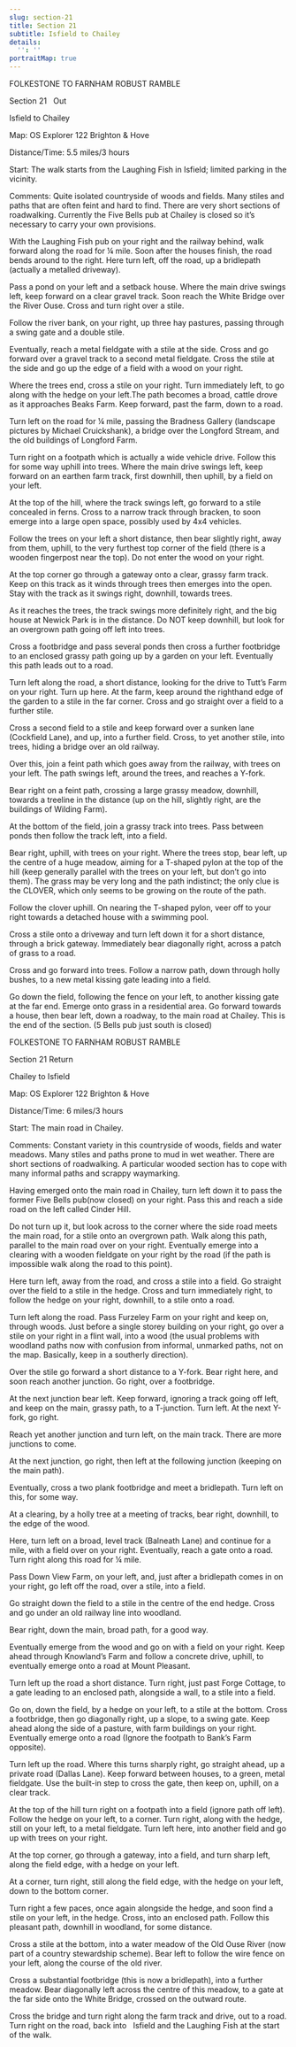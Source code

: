 ```yaml
---
slug: section-21
title: Section 21
subtitle: Isfield to Chailey
details:
  '': ''
portraitMap: true
---
```

FOLKESTONE TO FARNHAM ROBUST RAMBLE

Section 21   Out

Isfield to Chailey

Map: OS Explorer 122 Brighton & Hove

Distance/Time: 5.5 miles/3 hours

Start: The walk starts from the Laughing Fish in Isfield; limited parking in the vicinity.

Comments: Quite isolated countryside of woods and fields. Many stiles and paths that are often feint and hard to find. There are very short sections of roadwalking. Currently the Five Bells pub at Chailey is closed so it’s necessary to carry your own provisions.

With the Laughing Fish pub on your right and the railway behind, walk forward along the road for ¼ mile. Soon after the houses finish, the road bends around to the right. Here turn left, off the road, up a bridlepath (actually a metalled driveway).

Pass a pond on your left and a setback house. Where the main drive swings left, keep forward on a clear gravel track. Soon reach the White Bridge over the River Ouse. Cross and turn right over a stile.

Follow the river bank, on your right, up three hay pastures, passing through a swing gate and a double stile.

Eventually, reach a metal fieldgate with a stile at the side. Cross and go forward over a gravel track to a second metal fieldgate. Cross the stile at the side and go up the edge of a field with a wood on your right.

Where the trees end, cross a stile on your right. Turn immediately left, to go along with the hedge on your left.The path becomes a broad, cattle drove as it approaches Beaks Farm. Keep forward, past the farm, down to a road.

Turn left on the road for ¼ mile, passing the Bradness Gallery (landscape pictures by Michael Cruickshank), a bridge over the Longford Stream, and the old buildings of Longford Farm.

Turn right on a footpath which is actually a wide vehicle drive. Follow this for some way uphill into trees. Where the main drive swings left, keep forward on an earthen farm track, first downhill, then uphill, by a field on your left.

At the top of the hill, where the track swings left, go forward to a stile concealed in ferns. Cross to a narrow track through bracken, to soon emerge into a large open space, possibly used by 4x4 vehicles.

Follow the trees on your left a short distance, then bear slightly right, away from them, uphill, to the very furthest top corner of the field (there is a wooden fingerpost near the top). Do not enter the wood on your right.

At the top corner go through a gateway onto a clear, grassy farm track. Keep on this track as it winds through trees then emerges into the open. Stay with the track as it swings right, downhill, towards trees.

As it reaches the trees, the track swings more definitely right, and the big house at Newick Park is in the distance. Do NOT keep downhill, but look for an overgrown path going off left into trees.

Cross a footbridge and pass several ponds then cross a further footbridge to an enclosed grassy path going up by a garden on your left. Eventually this path leads out to a road.

Turn left along the road, a short distance, looking for the drive to Tutt’s Farm on your right. Turn up here. At the farm, keep around the righthand edge of the garden to a stile in the far corner. Cross and go straight over a field to a further stile.

Cross a second field to a stile and keep forward over a sunken lane (Cockfield Lane), and up, into a further field. Cross, to yet another stile, into trees, hiding a bridge over an old railway.

Over this, join a feint path which goes away from the railway, with trees on your left. The path swings left, around the trees, and reaches a Y-fork.

Bear right on a feint path, crossing a large grassy meadow, downhill, towards a treeline in the distance (up on the hill, slightly right, are the buildings of Wilding Farm).

At the bottom of the field, join a grassy track into trees. Pass between ponds then follow the track left, into a field.

Bear right, uphill, with trees on your right. Where the trees stop, bear left, up the centre of a huge meadow, aiming for a T-shaped pylon at the top of the hill (keep generally parallel with the trees on your left, but don’t go into them). The grass may be very long and the path indistinct; the only clue is the CLOVER, which only seems to be growing on the route of the path.

Follow the clover uphill. On nearing the T-shaped pylon, veer off to your right towards a detached house with a swimming pool.

Cross a stile onto a driveway and turn left down it for a short distance, through a brick gateway. Immediately bear diagonally right, across a patch of grass to a road.

Cross and go forward into trees. Follow a narrow path, down through holly bushes, to a new metal kissing gate leading into a field.

Go down the field, following the fence on your left, to another kissing gate at the far end. Emerge onto grass in a residential area. Go forward towards a house, then bear left, down a roadway, to the main road at Chailey. This is the end of the section. (5 Bells pub just south is closed)

FOLKESTONE TO FARNHAM ROBUST RAMBLE

Section 21 Return

Chailey to Isfield

Map: OS Explorer 122 Brighton & Hove

Distance/Time: 6 miles/3 hours

Start: The main road in Chailey.

Comments: Constant variety in this countryside of woods, fields and water meadows. Many stiles and paths prone to mud in wet weather. There are short sections of roadwalking. A particular wooded section has to cope with many informal paths and scrappy waymarking.

Having emerged onto the main road in Chailey, turn left down it to pass the former Five Bells pub(now closed) on your right. Pass this and reach a side road on the left called Cinder Hill.

Do not turn up it, but look across to the corner where the side road meets the main road, for a stile onto an overgrown path. Walk along this path, parallel to the main road over on your right. Eventually emerge into a clearing with a wooden fieldgate on your right by the road (if the path is impossible walk along the road to this point).

Here turn left, away from the road, and cross a stile into a field. Go straight over the field to a stile in the hedge. Cross and turn immediately right, to follow the hedge on your right, downhill, to a stile onto a road.

Turn left along the road. Pass Furzeley Farm on your right and keep on, through woods. Just before a single storey building on your right, go over a stile on your right in a flint wall, into a wood (the usual problems with woodland paths now with confusion from informal, unmarked paths, not on the map. Basically, keep in a southerly direction).

Over the stile go forward a short distance to a Y-fork. Bear right here, and soon reach another junction. Go right, over a footbridge.

At the next junction bear left. Keep forward, ignoring a track going off left, and keep on the main, grassy path, to a T-junction. Turn left. At the next Y-fork, go right.

Reach yet another junction and turn left, on the main track. There are more junctions to come.

At the next junction, go right, then left at the following junction (keeping on the main path).

Eventually, cross a two plank footbridge and meet a bridlepath. Turn left on this, for some way.

At a clearing, by a holly tree at a meeting of tracks, bear right, downhill, to the edge of the wood.

Here, turn left on a broad, level track (Balneath Lane) and continue for a mile, with a field over on your right. Eventually, reach a gate onto a road. Turn right along this road for ¼ mile.

Pass Down View Farm, on your left, and, just after a bridlepath comes in on your right, go left off the road, over a stile, into a field.

Go straight down the field to a stile in the centre of the end hedge. Cross and go under an old railway line into woodland.

Bear right, down the main, broad path, for a good way.

Eventually emerge from the wood and go on with a field on your right. Keep ahead through Knowland’s Farm and follow a concrete drive, uphill, to eventually emerge onto a road at Mount Pleasant.

Turn left up the road a short distance. Turn right, just past Forge Cottage, to a gate leading to an enclosed path, alongside a wall, to a stile into a field.

Go on, down the field, by a hedge on your left, to a stile at the bottom. Cross a footbridge, then go diagonally right, up a slope, to a swing gate. Keep ahead along the side of a pasture, with farm buildings on your right. Eventually emerge onto a road (Ignore the footpath to Bank’s Farm opposite).

Turn left up the road. Where this turns sharply right, go straight ahead, up a private road (Dallas Lane). Keep forward between houses, to a green, metal fieldgate. Use the built-in step to cross the gate, then keep on, uphill, on a clear track.

At the top of the hill turn right on a footpath into a field (ignore path off left). Follow the hedge on your left, to a corner. Turn right, along with the hedge, still on your left, to a metal fieldgate. Turn left here, into another field and go up with trees on your right.

At the top corner, go through a gateway, into a field, and turn sharp left, along the field edge, with a hedge on your left.

At a corner, turn right, still along the field edge, with the hedge on your left, down to the bottom corner.

Turn right a few paces, once again alongside the hedge, and soon find a stile on your left, in the hedge. Cross, into an enclosed path. Follow this pleasant path, downhill in woodland, for some distance.

Cross a stile at the bottom, into a water meadow of the Old Ouse River (now part of a country stewardship scheme). Bear left to follow the wire fence on your left, along the course of the old river.

Cross a substantial footbridge (this is now a bridlepath), into a further meadow. Bear diagonally left across the centre of this meadow, to a gate at the far side onto the White Bridge, crossed on the outward route.

Cross the bridge and turn right along the farm track and drive, out to a road. Turn right on the road, back into   Isfield and the Laughing Fish at the start of the walk.
